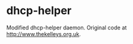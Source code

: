 dhcp-helper
===========

Modified dhcp-helper daemon. Original code at http://www.thekelleys.org.uk.

